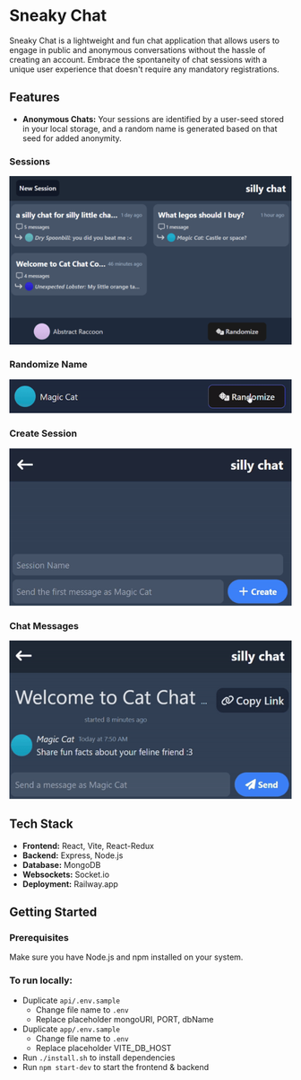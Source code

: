 # Sneaky Chat

Sneaky Chat is a lightweight and fun chat application that allows users to engage in public and anonymous conversations without the hassle of creating an account. Embrace the spontaneity of chat sessions with a unique user experience that doesn't require any mandatory registrations.

## Features

-  **Anonymous Chats:** Your sessions are identified by a user-seed stored in your local storage, and a random name is generated based on that seed for added anonymity.

### Sessions

![Sessions](demo/dashboard.png)

### Randomize Name

![Randomize Name](demo/randomize-name.gif)

### Create Session

![Create Session](demo/session-create.gif)

### Chat Messages

![Chat Messages](demo/session-messages.gif)

## Tech Stack

-  **Frontend:** React, Vite, React-Redux
-  **Backend:** Express, Node.js
-  **Database:** MongoDB
-  **Websockets:** Socket.io
-  **Deployment:** Railway.app

## Getting Started

### Prerequisites

Make sure you have Node.js and npm installed on your system.

### To run locally:

-  Duplicate `api/.env.sample`
   -  Change file name to `.env`
   -  Replace placeholder mongoURI, PORT, dbName
-  Duplicate `app/.env.sample`
   -  Change file name to `.env`
   -  Replace placeholder VITE_DB_HOST
-  Run `./install.sh` to install dependencies
-  Run `npm start-dev` to start the frontend & backend
